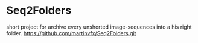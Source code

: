 # Seq2Folders
short project for archive every unshorted image-sequences into a his right folder. 
https://github.com/martinvfx/Seq2Folders.git
